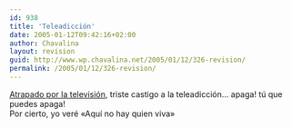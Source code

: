 ```yaml
---
id: 938
title: 'Teleadicción'
date: 2005-01-12T09:42:16+02:00
author: Chavalina
layout: revision
guid: http://www.wp.chavalina.net/2005/01/12/326-revision/
permalink: /2005/01/12/326-revision/
---
```

<a href="http://atalaya.blogalia.com//historias/25344" target="_blank">Atrapado por la televisión</a>, triste castigo a la teleadicción… apaga! t&uacute; que puedes apaga!  
Por cierto, yo veré «Aqu&iacute; no hay quien viva»